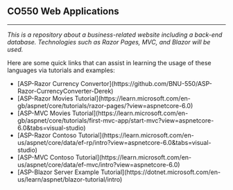## CO550 Web Applications
---

*This is a repository about a business-related website including a back-end database. Technologies such as Razor Pages, MVC, and Blazor will be used.*

Here are some quick links that can assist in learning the usage of these languages via tutorials and examples:

<ul>
  <li>[ASP-Razor Currency Convertor](https://github.com/BNU-550/ASP-Razor-CurrencyConverter-Derek)</li>
  <li>[ASP-Razor Movies Tutorial](https://learn.microsoft.com/en-gb/aspnet/core/tutorials/razor-pages/?view=aspnetcore-6.0)</li>
  <li>[ASP-MVC Movies Tutorial](https://learn.microsoft.com/en-gb/aspnet/core/tutorials/first-mvc-app/start-mvc?view=aspnetcore-6.0&tabs=visual-studio)</li>
  <li>[ASP-Razor Contoso Tutorial](https://learn.microsoft.com/en-us/aspnet/core/data/ef-rp/intro?view=aspnetcore-6.0&tabs=visual-studio)</li>
  <li>[ASP-MVC Contoso Tutorial](https://learn.microsoft.com/en-us/aspnet/core/data/ef-mvc/intro?view=aspnetcore-6.0)</li>
  <li>[ASP-Blazor Server Example Tutorial](https://dotnet.microsoft.com/en-us/learn/aspnet/blazor-tutorial/intro)</li>
</ul>
